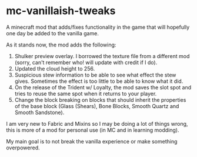 # mc-vanillaish-tweaks

A minecraft mod that adds/fixes functionality in the game that will hopefully one day be added to the vanilla game.

As it stands now, the mod adds the following:

1. Shulker preview overlay. I borrowed the texture file from a different mod (sorry, can't remember who! will update with credit if I do).
2. Updated the cloud height to 256.
3. Suspicious stew information to be able to see what effect the stew gives. Sometimes the effect is too little to be able to know what it did.
4. On the release of the Trident w/ Loyalty, the mod saves the slot spot and tries to reuse the same spot when it returns to your player.
5. Change the block breaking on blocks that should inherit the properties of the base block (Glass (Shears), Bone Blocks, Smooth Quartz and Smooth Sandstone). 

I am very new to Fabric and Mixins so I may be doing a lot of things wrong, this is more of a mod for personal use (in MC and in learning modding). 

My main goal is to not break the vanilla experience or make something overpowered.
